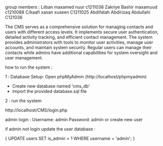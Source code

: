 group members :
Liiban maxamed nuur c1211038
Zakriye Bashir maxamuud c1210088
C/kaafi xasan xuseen C1211025
Abdifatah Abdirizaq Abdullahi C121036


The CMS serves as a comprehensive solution for managing contacts and users with different access levels. It implements secure user authentication, detailed activity tracking, and efficient contact management. The system provides administrators with tools to monitor user activities, manage user accounts, and maintain system security. Regular users can manage their contacts while admins have additional capabilities for system oversight and user management.


how to run the system :

1 : Database Setup:
Open phpMyAdmin (http://localhost/phpmyadmin)
- Create new database named 'cms_db'
- Import the provided database.sql file

2 : run the system 

http://localhost/CMS/login.php

admin login :
Username: admin
Password: admin
or create new user 



if admin not login update the user database :

{  UPDATE users SET is_admin = 1 WHERE username = 'admin'; }
